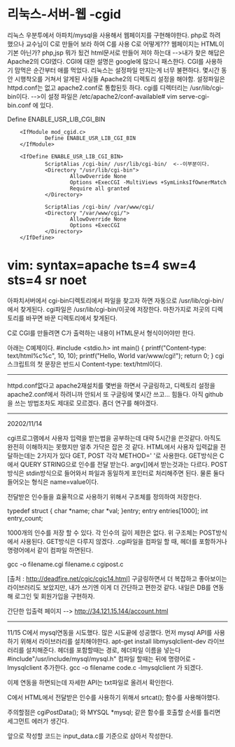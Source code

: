 # 리눅스-서버-웹 -cgid
리눅스 우분투에서 아파치/mysql을 사용해서 웹페이지를 구현해야한다.
php로 하려 했으나 교수님이 C로 만들어 보라 하여 C를 사용
C로 어떻게??? 웹페이지는 HTML이 기본 아닌가? php,jsp 뭐가 됬건 html문서로 만들어 져야 하는대
-->내가 찾은 해답은 Apache2의 CGI였다. CGI에 대한 설명은 google에 많으니 패스한다.
CGI를 사용하기 맘먹은 순간부터 애를 먹었다. 리눅스는 설정파일 만지는게 너무 불편하다.
몇시간 동안 시행착오를 거쳐서 알게된 사실들
Apache2의 디렉토리 설정을 해야함.
설정파일은 httpd.conf는 없고 apache2.conf로 통합된듯 하다.
cgi를 디렉터리는 /usr/lib/cgi-bin이다. 
-->이 설정 파일은 
/etc/apache2/conf-available# vim serve-cgi-bin.conf 에 있다.

<IfModule mod_alias.c>
        <IfModule mod_cgi.c>
                Define ENABLE_USR_LIB_CGI_BIN
        </IfModule>

        <IfModule mod_cgid.c>
                Define ENABLE_USR_LIB_CGI_BIN
        </IfModule>

        <IfDefine ENABLE_USR_LIB_CGI_BIN>
                ScriptAlias /cgi-bin/ /usr/lib/cgi-bin/  <--이부분이다.
                <Directory "/usr/lib/cgi-bin">
                        AllowOverride None
                        Options +ExecCGI -MultiViews +SymLinksIfOwnerMatch
                        Require all granted
                </Directory>

                ScriptAlias /cgi-bin/ /var/www/cgi/
                <Directory "/var/www/cgi/">
                        AllowOverride None
                        Options +ExecCGI
                </Directory>
        </IfDefine>
</IfModule>

# vim: syntax=apache ts=4 sw=4 sts=4 sr noet
아파치서버에서 cgi-bin디렉토리에서 파일을 찾고자 하면 자동으로 /usr/lib/cgi-bin/에서 찾게된다.
cgi파일은 /usr/lib/cgi-bin/이곳에 저장한다. 마찬가지로 저곳의 디렉토리를 바꾸면 바꾼 디렉토리에서 찾게된다. 


C로 CGI를 만들려면 C가 출력하는 내용이 HTML문서 형식이어야만 한다. 

아래는 C예제이다.
#include <stdio.h>
int main()
{
                printf("Content-type: text/html%c%c", 10, 10);
                        printf("Hello, World var/www/cgi!");
                                return 0;
}
cgi스크립트의 첫 문장은 반드시 Content-type: text/html이다.


-----------
httpd.conf없다고 apache2재설치를 몇번을 하면서 구글링하고, 디렉토리 설정을 apache2.conf에서 하려니까 안되서 또 구글링에 몇시간 쓰고...
힘들다. 아직 github을 쓰는 방법조차도 제대로 모르겠다. 좀더 연구를 해야겠다.


------------
20202/11/14

cgi프로그램에서 사용자 입력을 받는법을 공부하는데 대략 5시간을 쓴것같다. 아직도 완전히 이해하지는 못했지만 얼추 가닥은 잡은 것 같다.
HTML에서 사용자 입력값을 전달하는데는 2가지가 있다 GET, POST 각각 METHOD=' '로 사용한다.
GET방식은 C에서 QUERY STRING으로 인수를 전달 받는다. argv[]에서 받는것과는 다르다.
POST방식은 stdin방식으로 들어와서 파일과 동일하게 포인터로 처리해주면 된다. 
물론 둘다 들어오는 형식은 name=value이다.

전달받은 인수들을 효율적으로 사용하기 위해서 구조체를 정의하여 저장한다.

typedef struct {
    char *name;
    char *val;
}entry;
entry entries[1000];
int entry_count;

1000개의 인수를 저장 할 수 있다. 각 인수의 길이 제한은 없다. 위 구조체는 POST방식에서 사용된다. GET방식은 다루지 않겠다.
.cgi파일을 컴파일 할 때, 헤더를 포함하거나 명령어에서 같이 컴파일 하면된다.

gcc -o filename.cgi filename.c cgipost.c

[출처 : http://deadfire.net/cgic/cgic14.html] 
구글링하면서 더 복잡하고 좋아보이는 라이브러리도 보았지만, 내가 쓰기엔 이게 더 간단하고 편한것 같다. 내일은 DB를 연동해 로그인 및 회원가입을 구현하자.

간단한 입출력 페이지 --> http://34.121.15.144/account.html

-------------------------
11/15 
C에서 mysql연동을 시도했다. 많은 시도끝에 성공했다. 
먼저 mysql API를 사용하기 위해서 라이브러리를 설치해야한다.
apt-get install libmysqlclient-dev
라이브러리를 설치해준다.
헤더를 포함할때는 경로, 헤더파일 이름을 넣는다
#include"/usr/include/mysql/mysql.h"
컴파일 할때는 뒤에 명령어로 
-lmysqlclient
추가한다.
gcc -o filename code.c -lmysqlclient
가 되겠다.

이제 연동을 하면되는데 자세한 API는 txt파일로 올려서 확인한다.

C에서 HTML에서 전달받은 인수를 사용하기 위해서 
srtcat();
함수를 사용해야했다.

주의할점은 
cgiPostData();
와
MYSQL *mysql;
같은 함수를 호출할 순서를 틀리면
세그먼트 에러가 생긴다.

앞으로 작성할 코드는 input_data.c를 기준으로 삼아서 작성한다.


